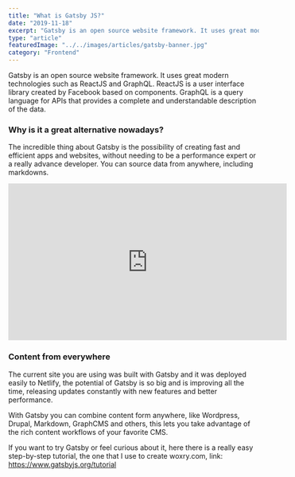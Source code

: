 ```yaml
---
title: "What is Gatsby JS?"
date: "2019-11-18"
excerpt: "Gatsby is an open source website framework. It uses great modern technologies such as ReactJS and GraphQL."
type: "article"
featuredImage: "../../images/articles/gatsby-banner.jpg"
category: "Frontend"
---
```


Gatsby is an open source website framework. It uses great modern technologies such as ReactJS and GraphQL. ReactJS is a user interface library created by Facebook based on components. GraphQL is a query language for APIs that provides a complete and understandable description of the data.

### Why is it a great alternative nowadays?

The incredible thing about Gatsby is the possibility of creating fast and efficient apps and websites, without needing to be a performance expert or a really advance developer. You can source data from anywhere, including markdowns.

<iframe width="560" height="315" src="https://www.youtube.com/embed/WFOxZAmB_1Y" frameborder="0" allow="accelerometer; autoplay; encrypted-media; gyroscope; picture-in-picture" allowfullscreen></iframe>

### Content from everywhere

The current site you are using was built with Gatsby and it was deployed easily to Netlify, the potential of Gatsby is so big and is improving all the time, releasing updates constantly with new features and better performance.

With Gatsby you can combine content form anywhere, like Wordpress, Drupal, Markdown, GraphCMS and others, this lets you take advantage of the rich content workflows of your favorite CMS.

If you want to try Gatsby or feel curious about it, here there is a really easy step-by-step tutorial, the one that I use to create woxry.com, link: <a href="https://www.gatsbyjs.org/tutorial" target="_blank">https://www.gatsbyjs.org/tutorial</a>

